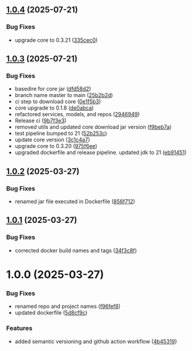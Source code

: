 ## [1.0.4](https://github.com/deepthought42/journeyExpander/compare/v1.0.3...v1.0.4) (2025-07-21)


### Bug Fixes

* upgrade core to 0.3.21 ([335cec0](https://github.com/deepthought42/journeyExpander/commit/335cec004b93f72d95948e57b39306dd6572435a))

## [1.0.3](https://github.com/deepthought42/journeyExpander/compare/v1.0.2...v1.0.3) (2025-07-21)


### Bug Fixes

* basedire for core jar ([dfd58d2](https://github.com/deepthought42/journeyExpander/commit/dfd58d26827fef9375d10026aacdceb42223ef0d))
* branch name master to main ([25b2b2d](https://github.com/deepthought42/journeyExpander/commit/25b2b2d7a1aa214cd89daa559a3f7c48c6e5a087))
* ci step to download core ([0e1f5b3](https://github.com/deepthought42/journeyExpander/commit/0e1f5b3608150252d23d5461834a145d57038b2b))
* core upgrade to 0.1.8 ([de0abca](https://github.com/deepthought42/journeyExpander/commit/de0abca0b508714f543429b33b0fcd62c53d1390))
* refactored services, models, and repos ([2946949](https://github.com/deepthought42/journeyExpander/commit/2946949a8b041cfc57bd15c6be4e900ccb927a0e))
* Release ci ([9b7f3e3](https://github.com/deepthought42/journeyExpander/commit/9b7f3e38ce6d8d2208def9a0e99a62e9cfb2742b))
* removed utils and updated core download jar version ([f9beb7a](https://github.com/deepthought42/journeyExpander/commit/f9beb7a5859d47a8bb882577e766cd672aa30585))
* test pipeline bumped to 21 ([52b253c](https://github.com/deepthought42/journeyExpander/commit/52b253c2c808b51601f1833ce93be7debdcc1fff))
* update core version ([3c1c4a7](https://github.com/deepthought42/journeyExpander/commit/3c1c4a792502c0b42d8b7ff17ee53256ec09c285))
* upgrade core to 0.3.20 ([975f6ee](https://github.com/deepthought42/journeyExpander/commit/975f6ee3fc7ce7b4da50347d4f4a91954fee1875))
* upgraded dockerfile and release pipeline. updated jdk to 21 ([eb91451](https://github.com/deepthought42/journeyExpander/commit/eb91451d6ab2b9675026c35ec21e655170f06543))

## [1.0.2](https://github.com/deepthought42/journeyExpander/compare/v1.0.1...v1.0.2) (2025-03-27)


### Bug Fixes

* renamed jar file executed in Dockerfile ([856f712](https://github.com/deepthought42/journeyExpander/commit/856f7129dce8d9bf5a54786acd1ad9c32e76728a))

## [1.0.1](https://github.com/deepthought42/journeyExpander/compare/v1.0.0...v1.0.1) (2025-03-27)


### Bug Fixes

* corrected docker build names and tags ([34f3c8f](https://github.com/deepthought42/journeyExpander/commit/34f3c8f52b88688da82dfdc0281743258e6438ed))

# 1.0.0 (2025-03-27)


### Bug Fixes

* renamed repo and project names ([f96fef8](https://github.com/deepthought42/journeyExpander/commit/f96fef80b208262a80a2e4b5672e9c6fa93b037e))
* updated dockerfile ([5d8cf9c](https://github.com/deepthought42/journeyExpander/commit/5d8cf9c54dcb62f4a19b97cbd33e879ea980aa5d))


### Features

* added semantic versioning and github action workflow ([4b45319](https://github.com/deepthought42/journeyExpander/commit/4b45319d2bcf9306a71ff7f4b731836258f419b8))
